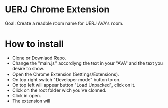 # UERJ Chrome Extension

Goal: Create a readble room name for UERJ AVA's room. 

# How to install
- Clone or Downlaod Repo.
- Change the "main.js" accordlyng the text in your "AVA" and the text you desire to show.
- Open the Chrome Extension (Settings/Extensions).
- On top right switch "Developer mode" button to on.
- On top left will appear button "Load Unpacked", click on it.
- Click on the root folder wich you've clonned.
- Click in open. 
- The extension will 


